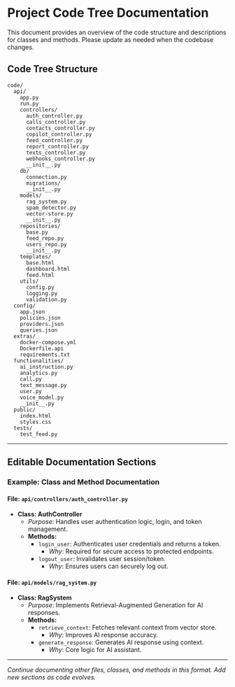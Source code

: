 # Project Code Tree Documentation

This document provides an overview of the code structure and descriptions for classes and methods. Please update as needed when the codebase changes.

## Code Tree Structure

```
code/
  api/
    app.py
    run.py
    controllers/
      auth_controller.py
      calls_controller.py
      contacts_controller.py
      copilot_controller.py
      feed_controller.py
      report_controller.py
      texts_controller.py
      webhooks_controller.py
      __init__.py
    db/
      connection.py
      migrations/
      __init__.py
    models/
      rag_system.py
      spam_detector.py
      vector-store.py
      __init__.py
    repositories/
      base.py
      feed_repo.py
      users_repo.py
      __init__.py
    templates/
      base.html
      dashboard.html
      feed.html
    utils/
      config.py
      logging.py
      validation.py
  config/
    app.json
    policies.json
    providers.json
    queries.json
  extras/
    docker-compose.yml
    Dockerfile.api
    requirements.txt
  functionalities/
    ai_instruction.py
    analytics.py
    call.py
    text_message.py
    user.py
    voice_model.py
    __init__.py
  public/
    index.html
    styles.css
  tests/
    test_feed.py
```

---

## Editable Documentation Sections

### Example: Class and Method Documentation

#### File: `api/controllers/auth_controller.py`

- **Class: AuthController**
  - *Purpose*: Handles user authentication logic, login, and token management.
  - **Methods:**
    - `login_user`: Authenticates user credentials and returns a token.
      - *Why*: Required for secure access to protected endpoints.
    - `logout_user`: Invalidates user session/token.
      - *Why*: Ensures users can securely log out.

#### File: `api/models/rag_system.py`

- **Class: RagSystem**
  - *Purpose*: Implements Retrieval-Augmented Generation for AI responses.
  - **Methods:**
    - `retrieve_context`: Fetches relevant context from vector store.
      - *Why*: Improves AI response accuracy.
    - `generate_response`: Generates AI response using context.
      - *Why*: Core logic for AI assistant.

---

*Continue documenting other files, classes, and methods in this format. Add new sections as code evolves.*
